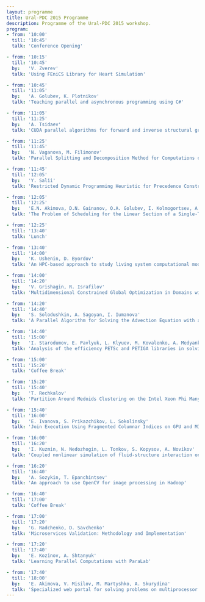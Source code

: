 ```yaml
---
layout: programme
title: Ural-PDC 2015 Programme
description: Programme of the Ural-PDC 2015 workshop.
program:
- from: '10:00'
  till: '10:45'
  talk: 'Conference Opening'

- from: '10:15'
  till: '10:45'
  by:   'V. Zverev'
  talk: 'Using FEniCS Library for Heart Simulation'

- from: '10:45'
  till: '11:05'
  by:   'A. Golubev, K. Plotnikov'
  talk: 'Teaching parallel and asynchronous programming using C#'

- from: '11:05'
  till: '11:25'
  by:   'A. Tsidaev'
  talk: 'CUDA parallel algorithms for forward and inverse structural gravity problems'

- from: '11:25'
  till: '11:45'
  by:   'N. Vaganova, M. Filimonov'
  talk: 'Parallel Splitting and Decomposition Method for Computations of Heat Distribution in Permafrost'

- from: '11:45'
  till: '12:05'
  by:   'Y. Salii'
  talk: 'Restricted Dynamic Programming Heuristic for Precedence Constrained Bottleneck Generalized TSP'

- from: '12:05'
  till: '12:25'
  by:   'E.N. Akimova, D.N. Gainanov, O.A. Golubev, I. Kolmogortsev, A.V. Konygin'
  talk: 'The Problem of Scheduling for the Linear Section of a Single-Track Railway with Independent Edges Orientations'

- from: '12:25'
  till: '13:40'
  talk: 'Lunch'

- from: '13:40'
  till: '14:00'
  by:   'K. Ushenin, D. Byordov'
  talk: 'An HPC-based approach to study living system computational model parameter dependency'

- from: '14:00'
  till: '14:20'
  by:   'V. Grishagin, R. Israfilov'
  talk: 'Multidimensional Constrained Global Optimization in Domains with Computable Boundaries'

- from: '14:20'
  till: '14:40'
  by:   'S. Solodushkin, A. Sagoyan, I. Iumanova'
  talk: 'A Parallel Algorithm for Solving the Advection Equation with a Retarded Argument'

- from: '14:40'
  till: '15:00'
  by:   'I. Starodumov, E. Pavlyuk, L. Klyuev, M. Kovalenko, A. Medyankin'
  talk: 'Analysis of the efficiency PETSc and PETIGA libraries in solving the problem of crystal growth'

- from: '15:00'
  till: '15:20'
  talk: 'Coffee Break'

- from: '15:20'
  till: '15:40'
  by:   'T. Rechkalov'
  talk: 'Partition Around Medoids Clustering on the Intel Xeon Phi Many-core Coprocessor'

- from: '15:40'
  till: '16:00'
  by:   'E. Ivanova, S. Prikazchikov, L. Sokolinsky'
  talk: 'Join Execution Using Fragmented Columnar Indices on GPU and MIC'

- from: '16:00'
  till: '16:20'
  by:   'I. Kuzmin, N. Nedozhogin, L. Tonkov, S. Kopysov, A. Novikov'
  talk: 'Coupled nonlinear simulation of fluid-structure interaction on hybrid HPC platforms'

- from: '16:20'
  till: '16:40'
  by:   'A. Sozykin, T. Epanchintsev'
  talk: 'An approach to use OpenCV for image processing in Hadoop'

- from: '16:40'
  till: '17:00'
  talk: 'Coffee Break'

- from: '17:00'
  till: '17:20'
  by:   'G. Radchenko, D. Savchenko'
  talk: 'Microservices Validation: Methodology and Implementation'

- from: '17:20'
  till: '17:40'
  by:   'E. Kozinov, A. Shtanyuk'
  talk: 'Learning Parallel Computations with ParaLab'

- from: '17:40'
  till: '18:00'
  by:   'E. Akimova, V. Misilov, M. Martyshko, A. Skurydina'
  talk: 'Specialized web portal for solving problems on multiprocessor computing systems'
---
```

